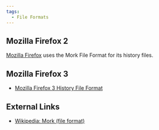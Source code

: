 ```yaml
---
tags:
  - File Formats
---
```

## Mozilla Firefox 2

[Mozilla Firefox](mozilla_firefox.md) uses the Mork File Format for its history files.

## Mozilla Firefox 3

* [Mozilla Firefox 3 History File Format](mozilla_firefox_3_history_file_format.md)

## External Links

* [Wikipedia: Mork (file format)](https://en.wikipedia.org/wiki/Mork_(file_format))
